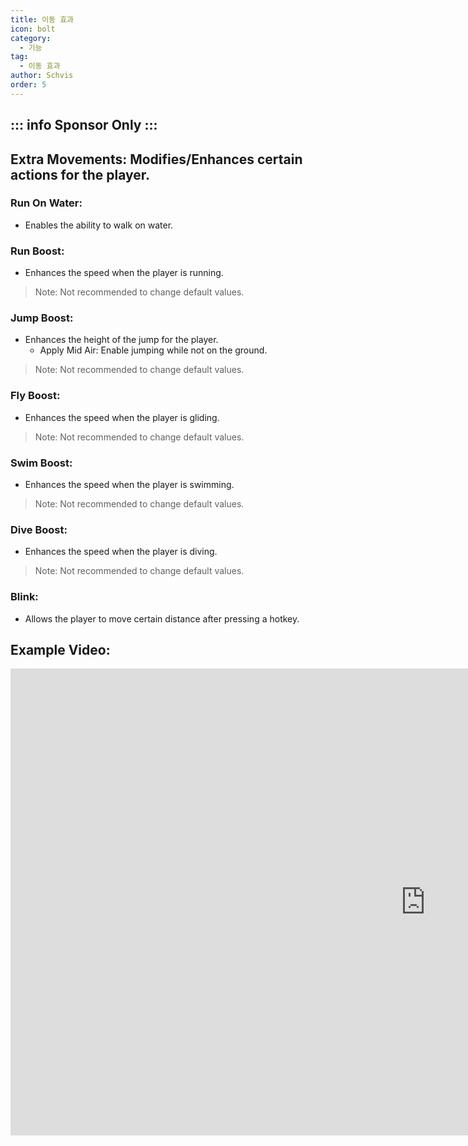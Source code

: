 ```yaml
---
title: 이동 효과
icon: bolt
category:
  - 기능
tag:
  - 이동 효과
author: Schvis
order: 5
---
```

::: info Sponsor Only
:::
---
## Extra Movements: Modifies/Enhances certain actions for the player.
### Run On Water:
- Enables the ability to walk on water.
### Run Boost:
- Enhances the speed when the player is running.
> Note: Not recommended to change default values.
### Jump Boost:
- Enhances the height of the jump for the player.
    - Apply Mid Air: Enable jumping while not on the ground.
> Note: Not recommended to change default values.
### Fly Boost:
- Enhances the speed when the player is gliding.
> Note: Not recommended to change default values.
### Swim Boost: 
- Enhances the speed when the player is swimming.
> Note: Not recommended to change default values.
### Dive Boost:
- Enhances the speed when the player is diving.
> Note: Not recommended to change default values.
### Blink:
- Allows the player to move certain distance after pressing a hotkey.

## Example Video:

<div class="iframe-container"><iframe width="1328" height="747" src="https://www.youtube.com/embed/wMd9icqhFQg?list=PL5eI1Tb64p56g27qfYk7VuFTz4FK6YrKa" title="Korepi - Extra Movement (Sponsor)" frameborder="0" allow="accelerometer; autoplay; clipboard-write; encrypted-media; gyroscope; picture-in-picture; web-share" referrerpolicy="strict-origin-when-cross-origin" allowfullscreen></iframe></div>
